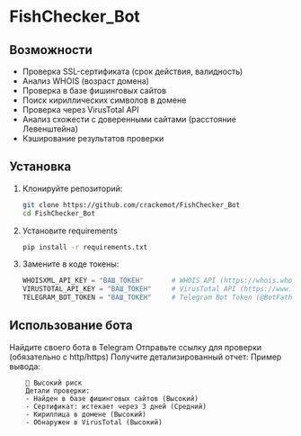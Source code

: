 # FishChecker_Bot

## Возможности

- Проверка SSL-сертификата (срок действия, валидность)
- Анализ WHOIS (возраст домена)
- Проверка в базе фишинговых сайтов
- Поиск кириллических символов в домене
- Проверка через VirusTotal API
- Анализ схожести с доверенными сайтами (расстояние Левенштейна)
- Кэширование результатов проверки

## Установка

1. Клонируйте репозиторий:
   ```bash
   git clone https://github.com/crackemot/FishChecker_Bot
   cd FishChecker_Bot

2. Установите requirements
   ```bash
   pip install -r requirements.txt

3. Замените в коде токены:

   ```python
   WHOISXML_API_KEY = "ВАШ_ТОКЕН"       # WHOIS API (https://whois.whoisxmlapi.com)
   VIRUSTOTAL_API_KEY = "ВАШ_ТОКЕН"     # VirusTotal API (https://www.virustotal.com)
   TELEGRAM_BOT_TOKEN = "ВАШ_ТОКЕН"     # Telegram Bot Token (@BotFather)

## Использование бота

Найдите своего бота в Telegram
Отправьте ссылку для проверки (обязательно с http/https)
Получите детализированный отчет:
    Пример вывода:

        🔴 Высокий риск
        Детали проверки:
        - Найден в базе фишинговых сайтов (Высокий)
        - Сертификат: истекает через 3 дней (Средний)
        - Кириллица в домене (Высокий)
        - Обнаружен в VirusTotal (Высокий)
